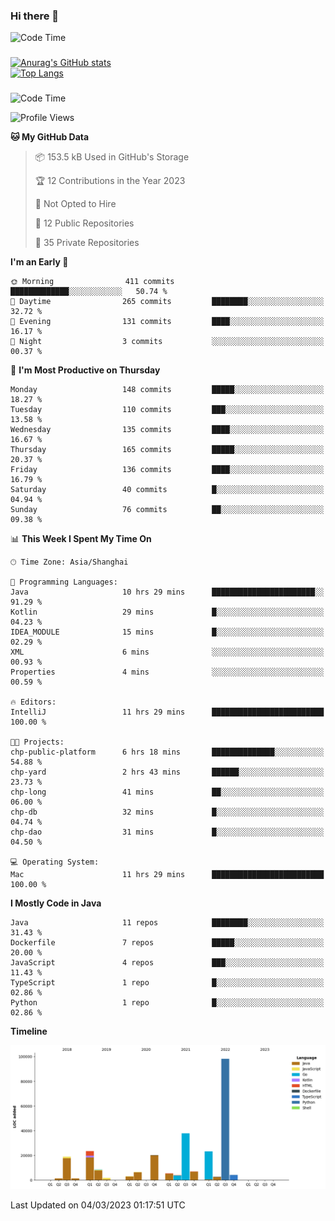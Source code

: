 ### Hi there 👋 

![Code Time](https://img.shields.io/endpoint?style=flat&url=https://codetime-api.datreks.com/badge/1061?logoColor=white%26project=%26recentMS=0%26showProject=false)

<!--
**Muyiafan/Muyiafan** is a ✨ _special_ ✨ repository because its `README.md` (this file) appears on your GitHub profile.

Here are some ideas to get you started:

- 🔭 I’m currently working on ...
- 🌱 I’m currently learning ...
- 👯 I’m looking to collaborate on ...
- 🤔 I’m looking for help with ...
- 💬 Ask me about ...
- 📫 How to reach me: ...
- 😄 Pronouns: ...
- ⚡ Fun fact: ...
-->

### 

[![Anurag's GitHub stats](https://github-readme-stats.vercel.app/api?username=Muyiafan)](https://github.com/anuraghazra/github-readme-stats)
<br>
[![Top Langs](https://github-readme-stats.vercel.app/api/top-langs/?username=Muyiafan)](https://github.com/anuraghazra/github-readme-stats)

### 

<!--START_SECTION:waka-->
![Code Time](http://img.shields.io/badge/Code%20Time-5%2C645%20hrs%2039%20mins-blue)

![Profile Views](http://img.shields.io/badge/Profile%20Views-0-blue)

**🐱 My GitHub Data** 

> 📦 153.5 kB Used in GitHub's Storage 
 > 
> 🏆 12 Contributions in the Year 2023
 > 
> 🚫 Not Opted to Hire
 > 
> 📜 12 Public Repositories 
 > 
> 🔑 35 Private Repositories 
 > 
**I'm an Early 🐤** 

```text
🌞 Morning                411 commits         █████████████░░░░░░░░░░░░   50.74 % 
🌆 Daytime                265 commits         ████████░░░░░░░░░░░░░░░░░   32.72 % 
🌃 Evening                131 commits         ████░░░░░░░░░░░░░░░░░░░░░   16.17 % 
🌙 Night                  3 commits           ░░░░░░░░░░░░░░░░░░░░░░░░░   00.37 % 
```
📅 **I'm Most Productive on Thursday** 

```text
Monday                   148 commits         █████░░░░░░░░░░░░░░░░░░░░   18.27 % 
Tuesday                  110 commits         ███░░░░░░░░░░░░░░░░░░░░░░   13.58 % 
Wednesday                135 commits         ████░░░░░░░░░░░░░░░░░░░░░   16.67 % 
Thursday                 165 commits         █████░░░░░░░░░░░░░░░░░░░░   20.37 % 
Friday                   136 commits         ████░░░░░░░░░░░░░░░░░░░░░   16.79 % 
Saturday                 40 commits          █░░░░░░░░░░░░░░░░░░░░░░░░   04.94 % 
Sunday                   76 commits          ██░░░░░░░░░░░░░░░░░░░░░░░   09.38 % 
```


📊 **This Week I Spent My Time On** 

```text
🕑︎ Time Zone: Asia/Shanghai

💬 Programming Languages: 
Java                     10 hrs 29 mins      ███████████████████████░░   91.29 % 
Kotlin                   29 mins             █░░░░░░░░░░░░░░░░░░░░░░░░   04.23 % 
IDEA_MODULE              15 mins             █░░░░░░░░░░░░░░░░░░░░░░░░   02.29 % 
XML                      6 mins              ░░░░░░░░░░░░░░░░░░░░░░░░░   00.93 % 
Properties               4 mins              ░░░░░░░░░░░░░░░░░░░░░░░░░   00.59 % 

🔥 Editors: 
IntelliJ                 11 hrs 29 mins      █████████████████████████   100.00 % 

🐱‍💻 Projects: 
chp-public-platform      6 hrs 18 mins       ██████████████░░░░░░░░░░░   54.88 % 
chp-yard                 2 hrs 43 mins       ██████░░░░░░░░░░░░░░░░░░░   23.73 % 
chp-long                 41 mins             ██░░░░░░░░░░░░░░░░░░░░░░░   06.00 % 
chp-db                   32 mins             █░░░░░░░░░░░░░░░░░░░░░░░░   04.74 % 
chp-dao                  31 mins             █░░░░░░░░░░░░░░░░░░░░░░░░   04.50 % 

💻 Operating System: 
Mac                      11 hrs 29 mins      █████████████████████████   100.00 % 
```

**I Mostly Code in Java** 

```text
Java                     11 repos            ████████░░░░░░░░░░░░░░░░░   31.43 % 
Dockerfile               7 repos             █████░░░░░░░░░░░░░░░░░░░░   20.00 % 
JavaScript               4 repos             ███░░░░░░░░░░░░░░░░░░░░░░   11.43 % 
TypeScript               1 repo              █░░░░░░░░░░░░░░░░░░░░░░░░   02.86 % 
Python                   1 repo              █░░░░░░░░░░░░░░░░░░░░░░░░   02.86 % 
```



**Timeline**

![Lines of Code chart](https://raw.githubusercontent.com/Muyiafan/Muyiafan/main/assets/bar_graph.png)


 Last Updated on 04/03/2023 01:17:51 UTC
<!--END_SECTION:waka-->
